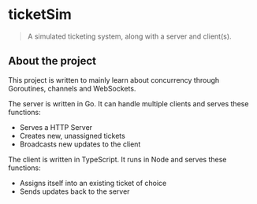# ticketSim
> A simulated ticketing system, along with a server and client(s).

## About the project
This project is written to mainly learn about concurrency through Goroutines, channels and WebSockets.

The server is written in Go. It can handle multiple clients and serves these functions:
- Serves a HTTP Server
- Creates new, unassigned tickets
- Broadcasts new updates to the client

The client is written in TypeScript. It runs in Node and serves these functions:
- Assigns itself into an existing ticket of choice
- Sends updates back to the server
